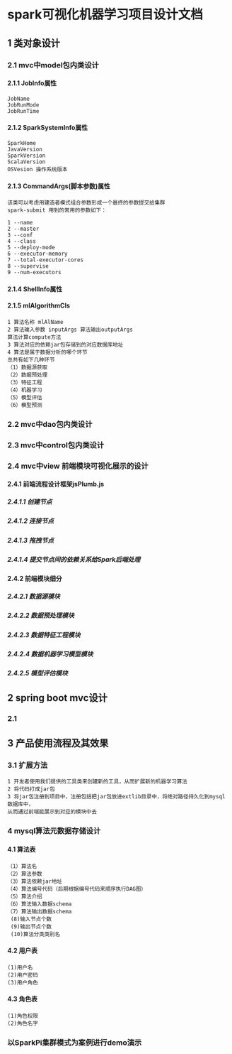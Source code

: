 #  spark可视化机器学习项目设计文档


## 1 类对象设计
### 2.1 mvc中model包内类设计

#### 2.1.1 JobInfo属性
    JobName
    JobRunMode
    JobRunTime

#### 2.1.2 SparkSystemInfo属性
    SparkHome
    JavaVersion
    SparkVersion
    ScalaVersion
    OSVesion 操作系统版本
#### 2.1.3 CommandArgs(脚本参数)属性
    该类可以考虑用建造者模式组合参数形成一个最终的参数提交给集群
    spark-submit 用到的常用的参数如下：

    1 --name
    2 --master
    3 --conf
    4 --class
    5 --deploy-mode
    6 --executor-memory
    7 --total-executor-cores
    8 --supervise
    9 --num-executors
#### 2.1.4 ShellInfo属性

#### 2.1.5 mlAlgorithmCls
    1 算法名称 mlAlName
    2 算法输入参数 inputArgs 算法输出outputArgs
    算法计算compute方法
    3 算法对应的依赖jar包存储到的对应数据库地址
    4 算法是属于数据分析的哪个环节
    总共有如下几种环节
    （1）数据源获取
    （2）数据预处理
    （3）特征工程
    （4）机器学习
    （5）模型评估
    （6）模型预测




### 2.2 mvc中dao包内类设计




### 2.3 mvc中control包内类设计



### 2.4 mvc中view 前端模块可视化展示的设计

#### 2.4.1 前端流程设计框架jsPlumb.js
##### 2.4.1.1 创建节点
##### 2.4.1.2 连接节点
##### 2.4.1.3 拖拽节点
##### 2.4.1.4 提交节点间的依赖关系给Spark后端处理


#### 2.4.2 前端模块细分
##### 2.4.2.1 数据源模块
##### 2.4.2.2 数据预处理模块
##### 2.4.2.3 数据特征工程模块
##### 2.4.2.4 数据机器学习模型模块
##### 2.4.2.5 模型评估模块





## 2 spring boot mvc设计

### 2.1


## 3 产品使用流程及其效果
### 3.1 扩展方法
    1 开发者使用我们提供的工具类来创建新的工具，从而扩展新的机器学习算法
    2 将代码打成jar包
    3 将jar包注册到项目中，注册包括把jar包放进extlib目录中，将绝对路径持久化到mysql数据库中，
    从而通过前端能展示到对应的模块中去

### 4 mysql算法元数据存储设计

#### 4.1 算法表
    （1）算法名
    （2）算法参数
    （3）算法依赖jar地址
    （4）算法编号代码（后期根据编号代码来顺序执行DAG图）
    （5）算法介绍
    （6）算法输入数据schema
    （7）算法输出数据schema
     (8)输入节点个数
     (9)输出节点个数
     (10)算法分类类别名
    
#### 4.2 用户表
    (1)用户名
    (2)用户密码
    (3)用户角色
#### 4.3 角色表
    (1)角色权限
    (2)角色名字
    
    
### 以SparkPi集群模式为案例进行demo演示





